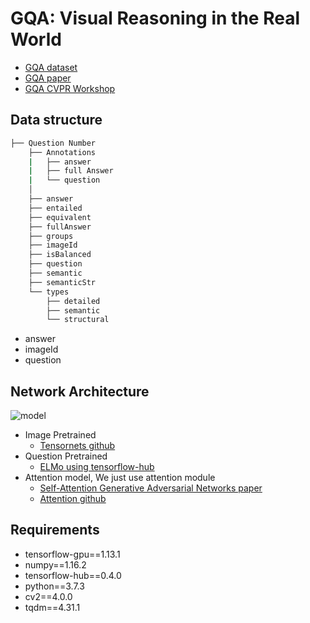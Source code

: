 # GQA: Visual Reasoning in the Real World
- [GQA dataset](https://cs.stanford.edu/people/dorarad/gqa/about.html)
- [GQA paper](https://arxiv.org/pdf/1902.09506.pdf)
- [GQA CVPR Workshop](https://visualqa.org/workshop.html)

## Data structure
```bash
├── Question Number
    ├── Annotations
    |   ├── answer
    |   ├── full Answer
    |   └── question
    │   
    ├── answer
    ├── entailed
    ├── equivalent
    ├── fullAnswer
    ├── groups
    ├── imageId
    ├── isBalanced
    ├── question
    ├── semantic
    ├── semanticStr
    └── types
        ├── detailed
        ├── semantic
        └── structural
```
- answer
- imageId
- question

## Network Architecture
![model](https://user-images.githubusercontent.com/22078438/57022053-eb349080-6c68-11e9-85a9-293ea120a1bd.PNG)

- Image Pretrained
  - [Tensornets github](https://github.com/taehoonlee/tensornets)
- Question Pretrained
  - [ELMo using tensorflow-hub](https://tfhub.dev/google/elmo/2)
- Attention model, We just use attention module
  - [Self-Attention Generative Adversarial Networks paper](https://arxiv.org/abs/1805.08318)
  - [Attention github](https://github.com/taki0112/Self-Attention-GAN-Tensorflow)

## Requirements
- tensorflow-gpu==1.13.1
- numpy==1.16.2
- tensorflow-hub==0.4.0
- python==3.7.3
- cv2==4.0.0
- tqdm==4.31.1
